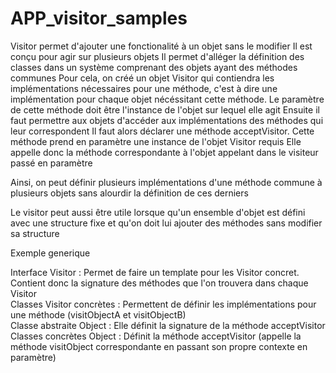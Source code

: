 # APP_visitor_samples

Visitor permet d'ajouter une fonctionalité à un objet sans le modifier
Il est conçu pour agir sur plusieurs objets
Il permet d'alléger la définition des classes dans un système comprenant des objets ayant des méthodes communes
Pour cela, on créé un objet Visitor qui contiendra les implémentations nécessaires pour une méthode, c'est à dire une
implémentation pour chaque objet nécéssitant cette méthode.
Le paramètre de cette méthode doit être l'instance de l'objet sur lequel elle agit
Ensuite il faut permettre aux objets d'accéder aux implémentations des méthodes qui leur correspondent
Il faut alors déclarer une méthode acceptVisitor.
Cette méthode prend en paramètre une instance de l'objet Visitor requis
Elle appelle donc la méthode correspondante à l'objet appelant dans le visiteur passé en paramètre

Ainsi, on peut définir plusieurs implémentations d'une méthode commune à plusieurs objets sans alourdir la définition
de ces derniers

Le visitor peut aussi être utile lorsque qu'un ensemble d'objet est défini avec une structure fixe et qu'on doit lui
ajouter des méthodes sans modifier sa structure


Exemple generique

Interface Visitor : Permet de faire un template pour les Visitor concret. Contient donc la signature des méthodes que
l'on trouvera dans chaque Visitor <br>
Classes Visitor concrètes : Permettent de définir les implémentations pour une méthode (visitObjectA et visitObjectB) <br>
Classe abstraite Object : Elle définit la signature de la méthode acceptVisitor <br>
Classes concrètes Object : Définit la méthode acceptVisitor (appelle la méthode visitObject correspondante en passant
son propre contexte en paramètre) <br>
